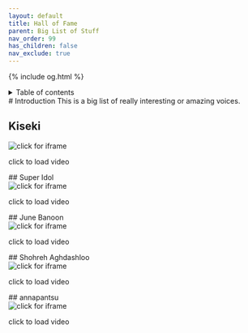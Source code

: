 ```yaml
---
layout: default
title: Hall of Fame
parent: Big List of Stuff
nav_order: 99
has_children: false
nav_exclude: true
---
```

{% include og.html %}
<details closed markdown="block">
  <summary>
    Table of contents
  </summary>
{: .text-delta }
1. TOC
{:toc}
</details>
# Introduction
This is a big list of really interesting or amazing voices.

## Kiseki
<div id="v-kiseki" onclick="buildiframe_yt('v-kiseki','crS7Cliv75U')" class="yt-thumb imghover">
  <img src="https://img.youtube.com/vi/crS7Cliv75U/0.jpg" alt="click for iframe" class="">
  <p class="imgcenter">click to load video</p>
</div>
## Super Idol
<div id="v-superidol" onclick="buildiframe_yt('v-superidol','Hif-WDuzuTs')" class="yt-thumb imghover">
  <img src="https://img.youtube.com/vi/Hif-WDuzuTs/0.jpg" alt="click for iframe" class="">
  <p class="imgcenter">click to load video</p>
</div>
## June Banoon
<div id="v-hercomes" onclick="buildiframe_yt('v-hercomes','KTlCIwsBQow')" class="yt-thumb imghover">
  <img src="https://img.youtube.com/vi/KTlCIwsBQow/0.jpg" alt="click for iframe" class="">
  <p class="imgcenter">click to load video</p>
</div>
## Shohreh Aghdashloo
<div id="v-shohreh" onclick="buildiframe_yt('v-shohreh','KTlCIwsBQow')" class="yt-thumb imghover">
  <img src="https://img.youtube.com/vi/sG0lTiZHqMA/0.jpg" alt="click for iframe" class="">
  <p class="imgcenter">click to load video</p>
</div>
## annapantsu
<div id="v-annapantsu" onclick="buildiframe_yt('v-annapantsu','buhxqbrY-Do')" class="yt-thumb imghover">
  <img src="https://img.youtube.com/vi/buhxqbrY-Do/0.jpg" alt="click for iframe" class="">
  <p class="imgcenter">click to load video</p>
</div>





<!--  -->
